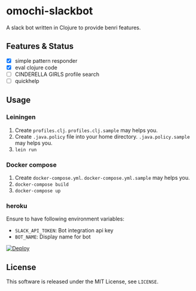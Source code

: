 # omochi-slackbot

A slack bot written in Clojure to provide benri features.

## Features & Status

- [X] simple pattern responder
- [X] eval clojure code
- [ ] CINDERELLA GIRLS profile search
- [ ] quickhelp

## Usage

### Leiningen

1. Create `profiles.clj`. `profiles.clj.sample` may helps you.
2. Create `.java.policy` file into your home directory. `.java.policy.sample` may helps you.
3. `lein run`

### Docker compose

1. Create `docker-compose.yml`. `docker-compose.yml.sample` may helps you.
2. `docker-compose build`
2. `docker-compose up`

### heroku

Ensure to have following environment variables:

- `SLACK_API_TOKEN`: Bot integration api key
- `BOT_NAME`: Display name for bot

[![Deploy](https://www.herokucdn.com/deploy/button.svg)](https://heroku.com/deploy?template=https://github.com/supermomonga/omochi)


## License

This software is released under the MIT License, see `LICENSE`.

